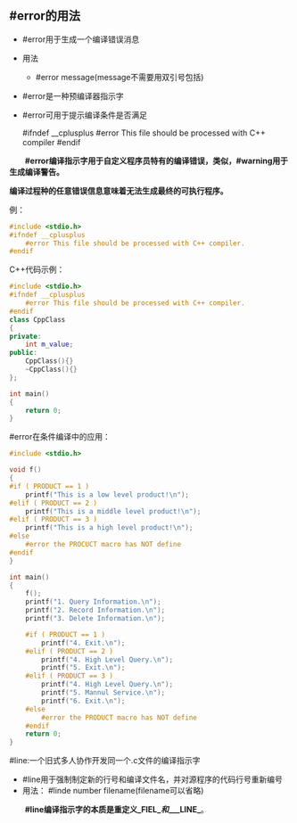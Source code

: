 ## #error的用法

* #error用于生成一个编译错误消息
* 用法
	
	* #error message(message不需要用双引号包括)
* #error是一种预编译器指示字
* #error可用于提示编译条件是否满足

	#ifndef __cplusplus
		#error This file should be processed with C++ compiler
	#endif

__&emsp;&emsp;#error编译指示字用于自定义程序员特有的编译错误，类似，#warning用于生成编译警告。__

__编译过程种的任意错误信息意味着无法生成最终的可执行程序。__



例：

```c
#include <stdio.h>
#ifndef __cplusplus
    #error This file should be processed with C++ compiler.
#endif
```

C++代码示例：
```c++
#include <stdio.h>
#ifndef __cplusplus
	#error This file should be processed with C++ compiler.
#endif
class CppClass
{
private:
	int m_value;
public:
	CppClass(){}
	~CppClass(){}
};

int main()
{
	return 0;
}
```

\#error在条件编译中的应用：

```c
#include <stdio.h>

void f()
{
#if ( PRODUCT == 1 )
	printf("This is a low level product!\n");
#elif ( PRODUCT == 2 )
	printf("This is a middle level product!\n");
#elif ( PRODUCT == 3 )
	printf("This is a high level product!\n");
#else
	#error the PROCUCT macro has NOT define
#endif
}

int main()
{
	f(); 
	printf("1. Query Information.\n");
	printf("2. Record Information.\n");
	printf("3. Delete Information.\n");

	#if ( PRODUCT == 1 )
		printf("4. Exit.\n");
	#elif ( PRODUCT == 2 )
		printf("4. High Level Query.\n");
		printf("5. Exit.\n");
	#elif ( PRODUCT == 3 )
		printf("4. High Level Query.\n");
		printf("5. Mannul Service.\n");
		printf("6. Exit.\n");
	#else
		#error the PRODUCT macro has NOT define
	#endif
	return 0;	
}
```

\#line:一个旧式多人协作开发同一个.c文件的编译指示字
* #line用于强制制定新的行号和编译文件名，并对源程序的代码行号重新编号
* 用法： #linde number filename(filename可以省略)

&emsp;&emsp;__#line编译指示字的本质是重定义\___FIEL\__和____\__LINE\___。